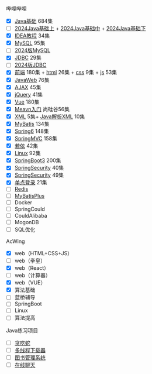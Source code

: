 哔哩哔哩

+ [x] [Java基础](https://www.bilibili.com/video/BV1mE411x7Wt/?spm_id_from=333.999.0.0&vd_source=da6b8372cd6b02c82a52737350aace72) 684集
+ [ ] [2024Java基础上](https://www.bilibili.com/video/BV1a5411y77c/?spm_id_from=333.999.0.0&vd_source=be5f5d73d5916fb5f5ce939101ef9391) + [2024Java基础中](https://www.bilibili.com/video/BV1Eb4y1P7iq/?spm_id_from=333.999.0.0&vd_source=be5f5d73d5916fb5f5ce939101ef9391) + [2024Java基础下](https://www.bilibili.com/video/BV1p7421N7XT/?spm_id_from=333.999.0.0&vd_source=be5f5d73d5916fb5f5ce939101ef9391) 
+ [x] [IDEA教程](https://www.bilibili.com/video/BV1y94y1m7Ew/?spm_id_from=333.999.0.0)  34集
+ [x] [MySQL](https://www.bilibili.com/video/BV1fx411X7BD/?spm_id_from=333.999.0.0&vd_source=da6b8372cd6b02c82a52737350aace72) 95集
+ [ ] [2024版MySQL](https://www.bilibili.com/video/BV1px421f7YW/?spm_id_from=333.999.0.0)
+ [x] [JDBC](https://www.bilibili.com/video/BV1Bt41137iB/?vd_source=da6b8372cd6b02c82a52737350aace72) 29集
+ [ ] [2024版JDBC](https://www.bilibili.com/video/BV19T421174Q/?spm_id_from=333.999.0.0&vd_source=da6b8372cd6b02c82a52737350aace72)
+ [x] [前端](https://www.bilibili.com/video/BV1hP411679m/?spm_id_from=333.1007.top_right_bar_window_history.content.click) 180集 + [html](https://www.bilibili.com/video/BV11t411K74Q/?spm_id_from=333.999.0.0) 26集 + [css](https://www.bilibili.com/video/BV1tt411M7Vj/?spm_id_from=333.999.0.0) 9集 + [js](https://www.bilibili.com/video/BV1Ft411N7R3/?spm_id_from=333.999.0.0) 53集
+ [x] [JavaWeb](https://www.bilibili.com/video/BV1Z3411C7NZ/?vd_source=da6b8372cd6b02c82a52737350aace72) 76集
+ [x] [AJAX](https://www.bilibili.com/video/BV1cR4y1P7B1/?vd_source=da6b8372cd6b02c82a52737350aace72) 45集
+ [x] [jQuery](https://www.bilibili.com/video/BV1Jg4y1B7n4/?spm_id_from=333.999.0.0&vd_source=da6b8372cd6b02c82a52737350aace72) 41集
+ [x] [Vue](https://www.bilibili.com/video/BV17h41137i4/?vd_source=da6b8372cd6b02c82a52737350aace72) 180集
+ [x] [Meavn入门](https://www.bilibili.com/video/BV1JN411G7gX?p=1&vd_source=da6b8372cd6b02c82a52737350aace72) 尚硅谷56集
+ [x] [XML](https://www.bilibili.com/video/BV1Et411N7Eg?p=1&vd_source=da6b8372cd6b02c82a52737350aace72) 5集+ [Java解析XML](https://www.bilibili.com/video/BV12x411h7xR/?spm_id_from=333.337.search-card.all.click&vd_source=da6b8372cd6b02c82a52737350aace72) 10集
+ [x] [MyBatis](https://www.bilibili.com/video/BV1JP4y1Z73S/?vd_source=da6b8372cd6b02c82a52737350aace72) 134集
+ [x] [Spring6](https://www.bilibili.com/video/BV1Ft4y1g7Fb/?vd_source=da6b8372cd6b02c82a52737350aace72) 148集
+ [x] [SpringMVC](https://www.bilibili.com/video/BV1sC411L76f/?vd_source=da6b8372cd6b02c82a52737350aace72) 158集
+ [x] [若依](https://www.bilibili.com/video/BV15k4y1A7Wb/?spm_id_from=333.788&vd_source=da6b8372cd6b02c82a52737350aace72) 42集
+ [x] [Linux](https://www.bilibili.com/video/BV1Nb421a7TV/?spm_id_from=333.976.0.0&vd_source=da6b8372cd6b02c82a52737350aace72) 92集
+ [x] [SpringBoot3](https://www.bilibili.com/video/BV1Km4y1k7bn/?spm_id_from=333.337.search-card.all.click) 200集
+ [x] [SpringSecurity](https://www.bilibili.com/video/BV1mm4y1X7Hc/?spm_id_from=333.337.search-card.all.click) 40集
+ [x] [SpringSecurity](https://www.bilibili.com/video/BV1DV4y1Z71y/?spm_id_from=333.976.0.0&vd_source=da6b8372cd6b02c82a52737350aace72) 49集
+ [x] [单点登录](https://www.bilibili.com/video/BV1ht4y1E7EL/?spm_id_from=333.337.search-card.all.click&vd_source=da6b8372cd6b02c82a52737350aace72) 21集
+ [ ] [Redis](https://www.bilibili.com/video/BV1U24y1y7jF/?spm_id_from=333.976.0.0) 
+ [ ] [MyBatisPlus](https://www.bilibili.com/video/BV1Bc411W7Wj/?spm_id_from=333.337.search-card.all.click) 
+ [ ] Docker
+ [ ] SpringCould
+ [ ] CouldAlibaba
+ [ ] MogonDB
+ [ ] SQL优化

AcWing

+ [x] web（HTML+CSS+JS）
+ [ ] web（拳皇）
+ [x] web（React）
+ [ ] web（计算器）
+ [x] web（VUE）
+ [x] 算法基础
+ [ ] 蓝桥辅导
+ [ ] SpringBoot
+ [ ] Linux
+ [ ] 算法提高

Java练习项目

+ [ ] [贪吃蛇](https://www.bilibili.com/video/BV1934y1u7B1)
+ [ ] [多线程下载器](typora://app/typemark/window.html)
+ [ ] [图书管理系统](https://www.bilibili.com/video/BV1tV411J77q)
+ [ ] [在线聊天](https://www.bilibili.com/video/BV1cw411c7uf)
